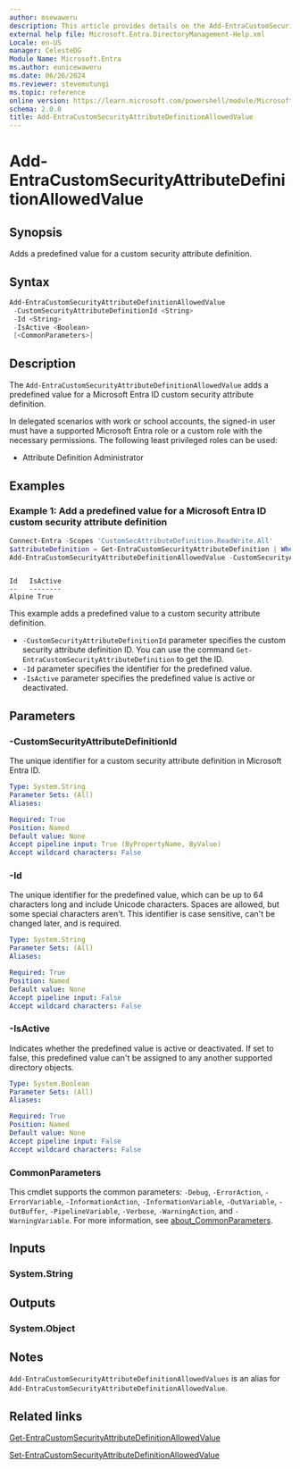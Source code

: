 ```yaml
---
author: msewaweru
description: This article provides details on the Add-EntraCustomSecurityAttributeDefinitionAllowedValue command.
external help file: Microsoft.Entra.DirectoryManagement-Help.xml
Locale: en-US
manager: CelesteDG
Module Name: Microsoft.Entra
ms.author: eunicewaweru
ms.date: 06/26/2024
ms.reviewer: stevemutungi
ms.topic: reference
online version: https://learn.microsoft.com/powershell/module/Microsoft.Entra/Add-EntraCustomSecurityAttributeDefinitionAllowedValue
schema: 2.0.0
title: Add-EntraCustomSecurityAttributeDefinitionAllowedValue
---
```


# Add-EntraCustomSecurityAttributeDefinitionAllowedValue

## Synopsis

Adds a predefined value for a custom security attribute definition.

## Syntax

```powershell
Add-EntraCustomSecurityAttributeDefinitionAllowedValue
 -CustomSecurityAttributeDefinitionId <String>
 -Id <String>
 -IsActive <Boolean>
 [<CommonParameters>]
```

## Description

The `Add-EntraCustomSecurityAttributeDefinitionAllowedValue` adds a predefined value for a Microsoft Entra ID custom security attribute definition.

In delegated scenarios with work or school accounts, the signed-in user must have a supported Microsoft Entra role or a custom role with the necessary permissions. The following least privileged roles can be used:

- Attribute Definition Administrator

## Examples

### Example 1: Add a predefined value for a Microsoft Entra ID custom security attribute definition

```powershell
Connect-Entra -Scopes 'CustomSecAttributeDefinition.ReadWrite.All'
$attributeDefinition = Get-EntraCustomSecurityAttributeDefinition | Where-Object {$_.Name -eq 'Engineering'}
Add-EntraCustomSecurityAttributeDefinitionAllowedValue -CustomSecurityAttributeDefinitionId $attributeDefinition.Id -Id 'Alpine' -IsActive $true
```

```Output

Id   IsActive
--   --------
Alpine True
```

This example adds a predefined value to a custom security attribute definition.

- `-CustomSecurityAttributeDefinitionId` parameter specifies the custom security attribute definition ID. You can use the command `Get-EntraCustomSecurityAttributeDefinition` to get the ID.
- `-Id` parameter specifies the identifier for the predefined value.
- `-IsActive` parameter specifies the predefined value is active or deactivated.

## Parameters

### -CustomSecurityAttributeDefinitionId

The unique identifier for a custom security attribute definition in Microsoft Entra ID.

```yaml
Type: System.String
Parameter Sets: (All)
Aliases:

Required: True
Position: Named
Default value: None
Accept pipeline input: True (ByPropertyName, ByValue)
Accept wildcard characters: False
```

### -Id

The unique identifier for the predefined value, which can be up to 64 characters long and include Unicode characters. Spaces are allowed, but some special characters aren't. This identifier is case sensitive, can't be changed later, and is required.

```yaml
Type: System.String
Parameter Sets: (All)
Aliases:

Required: True
Position: Named
Default value: None
Accept pipeline input: False
Accept wildcard characters: False
```

### -IsActive

Indicates whether the predefined value is active or deactivated. If set to false, this predefined value can't be assigned to any another supported directory objects.

```yaml
Type: System.Boolean
Parameter Sets: (All)
Aliases:

Required: True
Position: Named
Default value: None
Accept pipeline input: False
Accept wildcard characters: False
```

### CommonParameters

This cmdlet supports the common parameters: `-Debug`, `-ErrorAction`, `-ErrorVariable`, `-InformationAction`, `-InformationVariable`, `-OutVariable`, `-OutBuffer`, `-PipelineVariable`, `-Verbose`, `-WarningAction`, and `-WarningVariable`. For more information, see [about_CommonParameters](https://go.microsoft.com/fwlink/?LinkID=113216).

## Inputs

### System.String

## Outputs

### System.Object

## Notes

`Add-EntraCustomSecurityAttributeDefinitionAllowedValues` is an alias for `Add-EntraCustomSecurityAttributeDefinitionAllowedValue`.

## Related links

[Get-EntraCustomSecurityAttributeDefinitionAllowedValue](Get-EntraCustomSecurityAttributeDefinitionAllowedValue.md)

[Set-EntraCustomSecurityAttributeDefinitionAllowedValue](Set-EntraCustomSecurityAttributeDefinitionAllowedValue.md)
